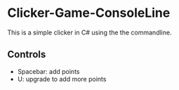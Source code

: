 # Clicker-Game-ConsoleLine

This is a simple clicker in C# using the the commandline.

## Controls

- Spacebar: add points
- U: upgrade to add more points
